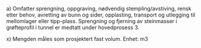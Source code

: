 a) Omfatter sprengning, oppgraving, nødvendig stempling/avstiving, rensk etter behov, avretting av bunn og sider, opplasting, transport og utlegging til mellomlager eller tipp-plass.
Sprengning og fjerning av steinmasser i grøfteprofil i tunnel er medtatt under hovedprosess 3.

x) Mengden måles som prosjektert fast volum. Enhet: m3


